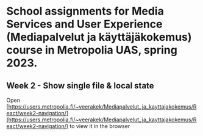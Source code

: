 # School assignments for Media Services and User Experience (Mediapalvelut ja käyttäjäkokemus) course in Metropolia UAS, spring 2023.

## Week 2 - Show single file & local state

Open [https://users.metropolia.fi/~veerakek/Mediapalvelut_ja_kayttajakokemus/React/week2-navigation/](https://users.metropolia.fi/~veerakek/Mediapalvelut_ja_kayttajakokemus/React/week2-navigation/) to view it in the browser
